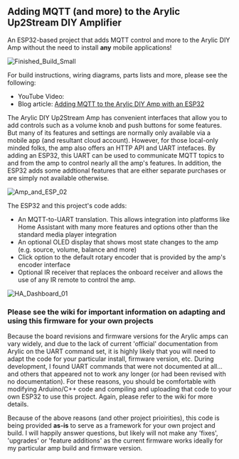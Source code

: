 ## Adding MQTT (and more) to the Arylic Up2Stream DIY Amplifier
An ESP32-based project that adds MQTT control and more to the Arylic DIY Amp without the need to install **any** mobile applications!

![Finished_Build_Small](https://user-images.githubusercontent.com/55962781/216686591-e848d1ba-e7c6-480c-b4ff-9059607b4078.jpg)

For build instructions, wiring diagrams, parts lists and more, please see the following:
- YouTube Video:
- Blog article: [Adding MQTT to the Arylic DIY Amp with an ESP32](https://resinchemtech.blogspot.com/2022/12/arylic-amp-mqtt.html)

The Arylic DIY Up2Stream Amp has convenient interfaces that allow you to add controls such as a volume knob and push buttons for some features.  But many of its features and settings are normally only available via a mobile app (and resultant cloud account).  However, for those local-only minded folks, the amp also offers an HTTP API and  UART intefaces.  By adding an ESP32, this UART can be used to communicate MQTT topics to and from the amp to control nearly all the amp's features.  In addition, the ESP32 adds some addtional features that are either separate purchases or are simply not available otherwise.

![Amp_and_ESP_02](https://user-images.githubusercontent.com/55962781/216692174-f3b8c337-defc-4340-985e-c0c6e9065719.png)

The ESP32 and this project's code adds:

- An MQTT-to-UART translation.  This allows integration into platforms like Home Assistant with many more features and options other than the standard media player integration
- An optional OLED display that shows most state changes to the amp (e.g. source, volume, balance and more)
- Click option to the default rotary encoder that is provided by the amp's encoder interface
- Optional IR receiver that replaces the onboard receiver and allows the use of any IR remote to control the amp.

![HA_Dashboard_01](https://user-images.githubusercontent.com/55962781/216692697-9169711e-2550-4d4c-950d-c2796c9e8901.jpg)

### Please see the wiki for important information on adapting and using this firmware for your own projects

Because the board revisions and firmware versions for the Arylic amps can vary widely, and due to the lack of current 'official' documentation from Arylic on the UART command set, it is highly likely that you will need to adapt the code for your particular install, firmware version, etc.  During development, I found UART commands that were not documented at all... and others that appeared not to work any longer (or had been revised with no documentation).  For these reasons, you should be comfortable with modifying Arduino/C++ code and compiling and uploading that code to your own ESP32 to use this project.  Again, please refer to the wiki for more details.

Because of the above reasons (and other project prioirities), this code is being provided **as-is** to serve as a framework for your own project and build.  I will happily answer questions, but likely will not make any 'fixes', 'upgrades' or 'feature additions' as the current firmware works ideally for my particular amp build and firmware version.
